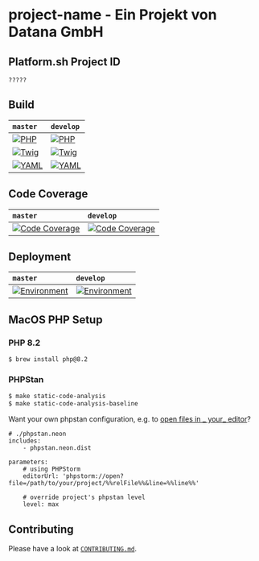 # project-name - Ein Projekt von Datana GmbH

## Platform.sh Project ID
`?????`

## Build

| `master`                                                       | `develop`                                                       |
|:---------------------------------------------------------------|:----------------------------------------------------------------|
| [![PHP][build-status-master-php]][actions]                     | [![PHP][build-status-develop-php]][actions]                     |
| [![Twig][build-status-master-twig]][actions]                   | [![Twig][build-status-develop-twig]][actions]                   |
| [![YAML][build-status-master-yaml]][actions]                   | [![YAML][build-status-develop-yaml]][actions]                   |

## Code Coverage

| `master`                                                       | `develop`                                                       |
|:---------------------------------------------------------------|:----------------------------------------------------------------|
| [![Code Coverage][coverage-status-master]][codecov]            | [![Code Coverage][coverage-status-develop]][codecov]            |

## Deployment

| `master`                                                       | `develop`                                                       |
|:---------------------------------------------------------------|:----------------------------------------------------------------|
| [![Environment][build-status-master-environment]][actions]     | [![Environment][build-status-develop-environment]][actions]     |

## MacOS PHP Setup

### PHP 8.2

```shell
$ brew install php@8.2
```

### PHPStan

```bash
$ make static-code-analysis
$ make static-code-analysis-baseline
```

Want your own phpstan configuration, e.g. to [open files in _
your_ editor](https://phpstan.org/user-guide/output-format#opening-file-in-an-editor)?

```neon
# ./phpstan.neon
includes:
    - phpstan.neon.dist

parameters:
    # using PHPStorm
    editorUrl: 'phpstorm://open?file=/path/to/your/project/%%relFile%%&line=%%line%%'

    # override project's phpstan level
    level: max
```

## Contributing

Please have a look at [`CONTRIBUTING.md`](.github/CONTRIBUTING.md).

[build-status-develop-environment]: https://github.com/datana-gmbh/project-name/workflows/Environment%20(develop)/badge.svg?branch=develop
[build-status-develop-php]: https://github.com/datana-gmbh/project-name/workflows/PHP/badge.svg?branch=develop
[build-status-develop-twig]: https://github.com/datana-gmbh/project-name/workflows/Twig/badge.svg?branch=develop
[build-status-develop-yaml]: https://github.com/datana-gmbh/project-name/workflows/YAML/badge.svg?branch=develop
[build-status-master-environment]: https://github.com/datana-gmbh/project-name/workflows/Environment%20(master)/badge.svg?branch=master
[build-status-master-php]: https://github.com/datana-gmbh/project-name/workflows/PHP/badge.svg?branch=master
[build-status-master-release]: https://github.com/datana-gmbh/project-name/workflows/Release/badge.svg?branch=master
[build-status-master-twig]: https://github.com/datana-gmbh/project-name/workflows/Twig/badge.svg?branch=master
[build-status-master-yaml]: https://github.com/datana-gmbh/project-name/workflows/YAML/badge.svg?branch=master
[coverage-status-develop]: https://codecov.io/gh/datana-gmbh/project-name/branch/develop/graph/badge.svg?token=KRaxYZkSDu
[coverage-status-master]: https://codecov.io/gh/datana-gmbh/project-name/branch/master/graph/badge.svg?token=KRaxYZkSDu

[actions]: https://github.com/datana-gmbh/project-name/actions
[codecov]: https://codecov.io/gh/datana-gmbh/project-name
